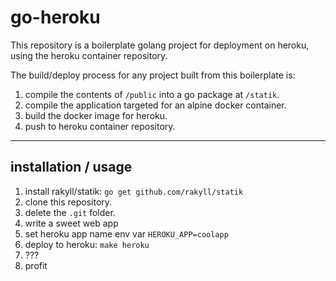 # go-heroku

This repository is a boilerplate golang project for deployment on heroku, using the heroku container repository.

The build/deploy process for any project built from this boilerplate is:
  1. compile the contents of `/public` into a go package at `/statik`.
  2. compile the application targeted for an alpine docker container.
  3. build the docker image for heroku.
  4. push to heroku container repository.

---

## installation / usage

  1. install rakyll/statik: `go get github.com/rakyll/statik`
  2. clone this repository.
  3. delete the `.git` folder.
  4. write a sweet web app
  5. set heroku app name env var `HEROKU_APP=coolapp`
  6. deploy to heroku: `make heroku`
  7. ???
  8. profit
